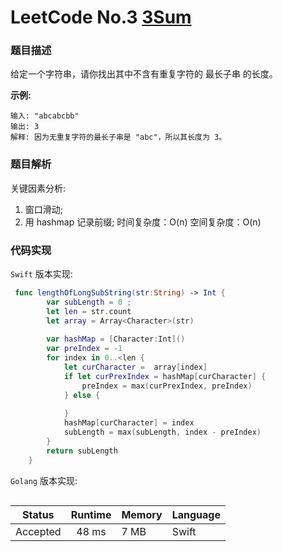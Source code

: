 # LeetCode No.3  [3Sum](https://leetcode-cn.com/problems/longest-substring-without-repeating-characters/)

### 题目描述

给定一个字符串，请你找出其中不含有重复字符的 最长子串 的长度。

**示例:**

```
输入: "abcabcbb"
输出: 3 
解释: 因为无重复字符的最长子串是 "abc"，所以其长度为 3。
```

### 题目解析
关键因素分析:
1. 窗口滑动;
2. 用 hashmap 记录前缀;
时间复杂度：O(n)
空间复杂度：O(n)


### 代码实现

`Swift` 版本实现:

```Swift
 func lengthOfLongSubString(str:String) -> Int {
        var subLength = 0 ;
        let len = str.count
        let array = Array<Character>(str)
        
        var hashMap = [Character:Int]()
        var preIndex = -1
        for index in 0..<len {
            let curCharacter =  array[index]
            if let curPrexIndex = hashMap[curCharacter] {
                preIndex = max(curPrexIndex, preIndex)
            } else {
                
            }
            hashMap[curCharacter] = index
            subLength = max(subLength, index - preIndex)
        }
        return subLength
    }
```

`Golang` 版本实现:

```golang

```

| Status | Runtime | Memory |Language|
|:-------:|:-------:|:------|:------|
|Accepted|48 ms|7 MB	 |Swift|
